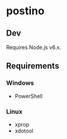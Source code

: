 # postino

## Dev

Requires Node.js v6.x.

## Requirements

### Windows

- PowerShell

### Linux

- xprop
- xdotool